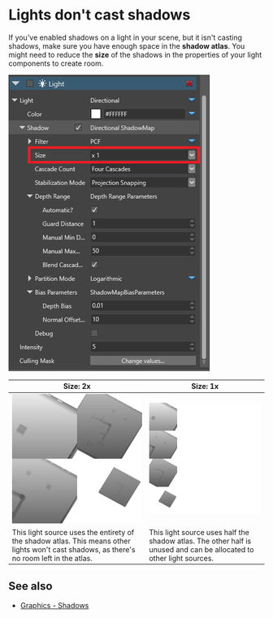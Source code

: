 # Lights don't cast shadows

If you've enabled shadows on a light in your scene, but it isn't casting shadows, make sure you have enough space in the **shadow atlas**. You might need to reduce the **size** of the shadows in the properties of your light components to create room.

![media/DirectionalLightProperties.png](../graphics/lights-and-shadows/media/DirectionalLightProperties-size.png)

| Size: 2x     | Size: 1x
| ---------------------------------------------------------------- | -------------------------------------------------------------
| ![FPS scene shadow map](../graphics/lights-and-shadows/media/shadow-atlas-2x.png)               | ![FPS scene shadow map](../graphics/lights-and-shadows/media/shadow-atlas-1x.png)
| This light source uses the entirety of the shadow atlas. This means other lights won't cast shadows, as there's no room left in the atlas.| This light source uses half the shadow atlas. The other half is unused and can be allocated to other light sources.

## See also

* [Graphics - Shadows](../graphics/lights-and-shadows/shadows.md)